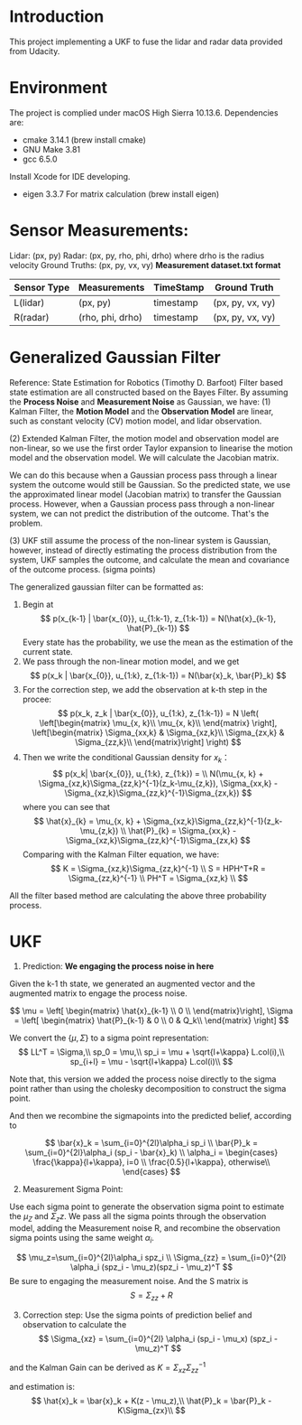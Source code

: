 # Introduction
This project implementing a UKF to fuse the lidar and radar data provided from Udacity.

# Environment
The project is complied under macOS High Sierra 10.13.6.
Dependencies are: 
* cmake 3.14.1 (brew install cmake)
* GNU Make 3.81
* gcc 6.5.0

Install Xcode for IDE developing.

* eigen 3.3.7 For matrix calculation (brew install eigen)

# Sensor Measurements:
Lidar: (px, py)
Radar: (px, py, rho, phi, drho) where drho is the radius velocity
Ground Truths: (px, py, vx, vy)
**Measurement dataset.txt format**

| Sensor Type | Measurements | TimeStamp | Ground Truth |
| --- | --- | --- | --- |
| L(lidar) | (px, py) | timestamp | (px, py, vx, vy) |
| R(radar) | (rho, phi, drho) | timestamp | (px, py, vx, vy) |

# Generalized Gaussian Filter
Reference: State Estimation for Robotics (Timothy D. Barfoot)
Filter based state estimation are all constructed based on the Bayes Filter.
By assuming the **Process Noise** and **Measurement Noise** as Gaussian, we have:
(1) Kalman Filter, the **Motion Model** and the **Observation Model** are linear, such as constant velocity (CV) motion model, and lidar observation.

(2) Extended Kalman Filter, the motion model and observation model are non-linear, so we use the first order Taylor expansion to linearise the motion model and the observation model. We will calculate the Jacobian matrix. 

We can do this because when a Gaussian process pass through a linear system the outcome would still be Gaussian. So the predicted state, we use the approximated linear model (Jacobian matrix) to transfer the Gaussian process.
However, when a Gaussian process pass through a non-linear system, we can not predict the distribution of the outcome. That's the problem.

(3) UKF still assume the process of the non-linear system is Gaussian, however, instead of directly estimating the process distribution from the system, UKF samples the outcome, and calculate the mean and covariance of the outcome process. (sigma points)

The generalized gaussian filter can be formatted as:

1. Begin at 
$$
p(x_{k-1} | \bar{x_{0}}, u_{1:k-1}, z_{1:k-1}) = N(\hat{x}_{k-1}, \hat{P}_{k-1})
$$
Every state has the probability, we use the mean as the estimation of the current state. 
2. We pass through the non-linear motion model, and we get
$$
p(x_k | \bar{x_{0}}, u_{1:k}, z_{1:k-1}) = N(\bar{x}_k, \bar{P}_k)
$$
3. For the correction step, we add the observation at k-th step in the procee:
$$
p(x_k, z_k | \bar{x_{0}}, u_{1:k}, z_{1:k-1}) = N \left( 
\left[\begin{matrix}
\mu_{x, k}\\
\mu_{x, k}\\
\end{matrix} \right], 
\left[\begin{matrix}
\Sigma_{xx,k} & \Sigma_{xz,k}\\
\Sigma_{zx,k} & \Sigma_{zz,k}\\
\end{matrix}\right]
\right)
$$
4. Then we write the conditional Gaussian density for $x_k$：
$$
p(x_k| \bar{x_{0}}, u_{1:k}, z_{1:k}) = \\
N(\mu_{x, k} + \Sigma_{xz,k}\Sigma_{zz,k}^{-1}(z_k-\mu_{z,k}), \Sigma_{xx,k} - \Sigma_{xz,k}\Sigma_{zz,k}^{-1}\Sigma_{zx,k})
$$
where you can see that
$$
\hat{x}_{k} = \mu_{x, k} + \Sigma_{xz,k}\Sigma_{zz,k}^{-1}(z_k-\mu_{z,k}) \\
\hat{P}_{k} = \Sigma_{xx,k} - \Sigma_{xz,k}\Sigma_{zz,k}^{-1}\Sigma_{zx,k}
$$
Comparing with the Kalman Filter equation, we have:
$$
K = \Sigma_{xz,k}\Sigma_{zz,k}^{-1} \\
S = HPH^T+R = \Sigma_{zz,k}^{-1} \\
PH^T = \Sigma_{xz,k} \\
$$

All the filter based method are calculating the above three probability process.

# UKF
1. Prediction: 
**We engaging the process noise in here**

Given the k-1 th state, we generated an augmented vector and the augmented matrix to engage the process noise. 

$$
\mu = \left[ 
\begin{matrix}
\hat{x}_{k-1} \\ 
0 \\
\end{matrix}\right],
\Sigma = \left[
\begin{matrix}
\hat{P}_{k-1} & 0 \\
0 & Q_k\\
\end{matrix}
\right]
$$

We convert the {$\mu, \Sigma$} to a sigma point representation:
$$
LL^T = \Sigma,\\
sp_0 = \mu,\\
sp_i = \mu + \sqrt{l+\kappa} L.col(i),\\
sp_{i+l} = \mu - \sqrt{l+\kappa} L.col(i)\\
$$

Note that, this version we added the process noise directly to the sigma point rather than using the cholesky decomposition to construct the sigma point.

And then we recombine the sigmapoints into the predicted belief, according to

$$
\bar{x}_k = \sum_{i=0}^{2l}\alpha_i sp_i \\
\bar{P}_k = \sum_{i=0}^{2l}\alpha_i (sp_i - \bar{x}_k) \\
\alpha_i = 
\begin{cases}
\frac{\kappa}{l+\kappa}, i=0 \\
\frac{0.5}{l+\kappa}, otherwise\\
\end{cases}
$$

2. Measurement Sigma Point:

Use each sigma point to generate the observation sigma point to estimate the $\mu_Z$ and $\Sigma_zz$.
We pass all the sigma points through the observation model, adding the Measurement noise R, and recombine the observation sigma points using the same weight $\alpha_i$.

$$
\mu_z=\sum_{i=0}^{2l}\alpha_i spz_i \\
\Sigma_{zz} = \sum_{i=0}^{2l} \alpha_i (spz_i - \mu_z)(spz_i - \mu_z)^T
$$
Be sure to engaging the measurement noise. And the S matrix is 
$$
S = \Sigma_{zz} + R
$$

3. Correction step:
Use the sigma points of prediction belief and observation to calculate the
$$
\Sigma_{xz} = \sum_{i=0}^{2l} \alpha_i (sp_i - \mu_x) (spz_i - \mu_z)^T
$$

and the Kalman Gain can be derived as $K = \Sigma_{xz} \Sigma_{zz}^{-1}$

and estimation is:
$$
\hat{x}_k = \bar{x}_k + K(z - \mu_z),\\
\hat{P}_k = \bar{P}_k - K\Sigma_{zx}\\
$$




 

 







